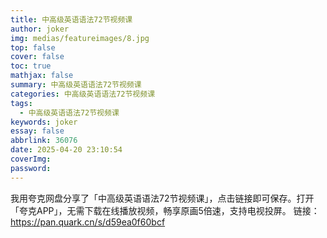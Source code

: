```yaml
---
title: 中高级英语语法72节视频课
author: joker
img: medias/featureimages/8.jpg
top: false
cover: false
toc: true
mathjax: false
summary: 中高级英语语法72节视频课
categories: 中高级英语语法72节视频课
tags:
  - 中高级英语语法72节视频课
keywords: joker
essay: false
abbrlink: 36076
date: 2025-04-20 23:10:54
coverImg:
password:
---
```


我用夸克网盘分享了「中高级英语语法72节视频课」，点击链接即可保存。打开「夸克APP」，无需下载在线播放视频，畅享原画5倍速，支持电视投屏。
链接：https://pan.quark.cn/s/d59ea0f60bcf
